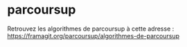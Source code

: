 # parcoursup

Retrouvez les algorithmes de parcoursup à cette adresse : https://framagit.org/parcoursup/algorithmes-de-parcoursup 
